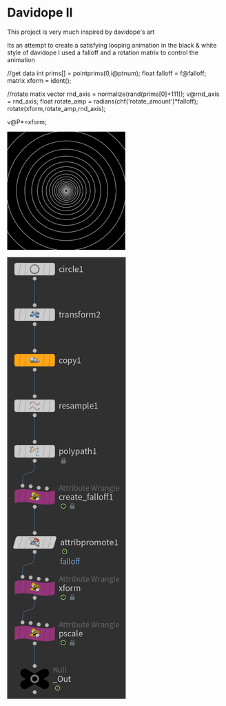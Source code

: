 # Davidope II
This project is very much inspired by davidope's art

Its an attempt to create a satisfying looping animation in the black & white style of davidope
I used a falloff and a rotation matrix to control the animation

//get data
int prims[] = pointprims(0,i@ptnum);
float falloff = f@falloff;
matrix xform = ident();

//rotate matix
vector rnd_axis = normalize(rand(prims[0]+111));
v@rnd_axis = rnd_axis;
float rotate_amp = radians(chf('rotate_amount')*falloff);
rotate(xform,rotate_amp,rnd_axis);

v@P*=xform;

<img alt = "gif" src="Images/2021_10_09_dvdp_II.gif"></code>

<img src="Images/Node Tree.png">
